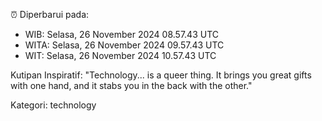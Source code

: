 ⏰ Diperbarui pada:
- WIB: Selasa, 26 November 2024 08.57.43 UTC
- WITA: Selasa, 26 November 2024 09.57.43 UTC
- WIT: Selasa, 26 November 2024 10.57.43 UTC

Kutipan Inspiratif:
"Technology... is a queer thing. It brings you great gifts with one hand, and it stabs you in the back with the other."


Kategori: technology

